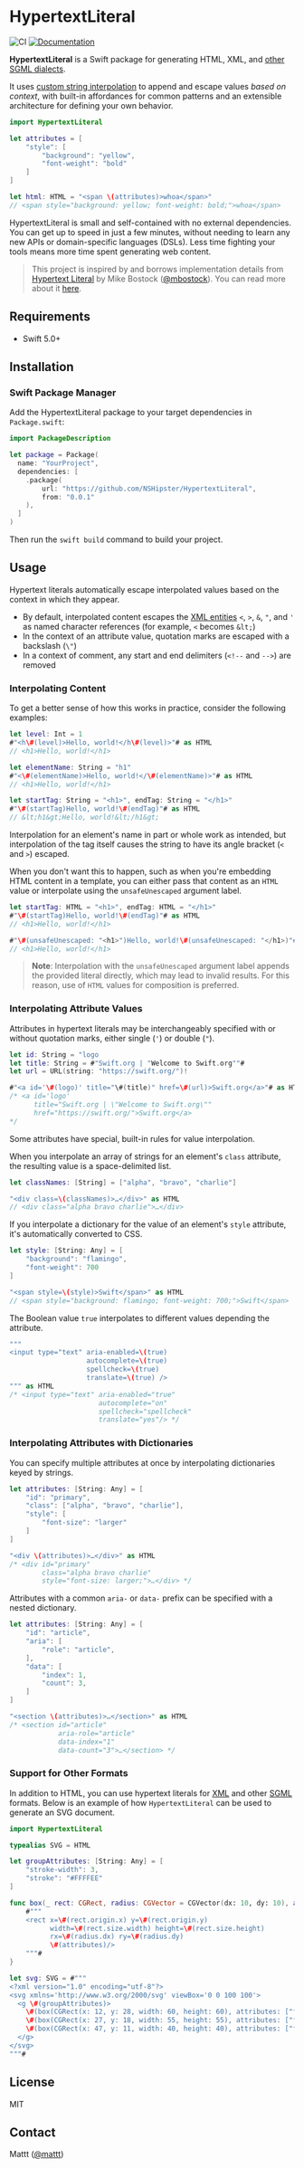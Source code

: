 # HypertextLiteral

![CI][ci badge]
[![Documentation][documentation badge]][documentation]

**HypertextLiteral** is a Swift package for
generating HTML, XML, and [other SGML dialects](#support-for-other-formats).

It uses [custom string interpolation][expressiblebystringinterpolation]
to append and escape values _based on context_,
with built-in affordances for common patterns
and an extensible architecture for defining your own behavior.

```swift
import HypertextLiteral

let attributes = [
    "style": [
        "background": "yellow",
        "font-weight": "bold"
    ]
]

let html: HTML = "<span \(attributes)>whoa</span>"
// <span style="background: yellow; font-weight: bold;">whoa</span>
```

HypertextLiteral is small and self-contained with no external dependencies.
You can get up to speed in just a few minutes,
without needing to learn any new APIs or domain-specific languages (DSLs).
Less time fighting your tools means more time spent generating web content.

> This project is inspired by and borrows implementation details from
> [Hypertext Literal][htl] by Mike Bostock ([@mbostock][@mbostock]).
> You can read more about it [here][observablehq].

## Requirements

- Swift 5.0+

## Installation

### Swift Package Manager

Add the HypertextLiteral package to your target dependencies in `Package.swift`:

```swift
import PackageDescription

let package = Package(
  name: "YourProject",
  dependencies: [
    .package(
        url: "https://github.com/NSHipster/HypertextLiteral",
        from: "0.0.1"
    ),
  ]
)
```

Then run the `swift build` command to build your project.

## Usage

Hypertext literals automatically escape interpolated values
based on the context in which they appear.

* By default,
  interpolated content escapes the [XML entities][xml entities]
  `<`, `>`, `&`, `"`, and `'`
  as named character references
  (for example, `<` becomes `&lt;`)
* In the context of an attribute value,
  quotation marks are escaped with a backslash (`\"`)
* In a context of comment,
  any start and end delimiters (`<!--` and `-->`) are removed

### Interpolating Content

To get a better sense of how this works in practice,
consider the following examples:

```swift
let level: Int = 1
#"<h\#(level)>Hello, world!</h\#(level)>"# as HTML
// <h1>Hello, world!</h1>

let elementName: String = "h1"
#"<\#(elementName)>Hello, world!</\#(elementName)>"# as HTML
// <h1>Hello, world!</h1>

let startTag: String = "<h1>", endTag: String = "</h1>"
#"\#(startTag)Hello, world!\#(endTag)"# as HTML
// &lt;h1&gt;Hello, world!&lt;/h1&gt;
```

Interpolation for an element's name in part or whole work as intended,
but interpolation of the tag itself causes the string to have its
angle bracket (`<` and `>`) escaped.

When you don't want this to happen,
such as when you're embedding HTML content in a template,
you can either pass that content as an `HTML` value
or interpolate using the `unsafeUnescaped` argument label.

```swift
let startTag: HTML = "<h1>", endTag: HTML = "</h1>"
#"\#(startTag)Hello, world!\#(endTag)"# as HTML
// <h1>Hello, world!</h1>

#"\#(unsafeUnescaped: "<h1>")Hello, world!\#(unsafeUnescaped: "</h1>)"# as HTML
// <h1>Hello, world!</h1>
```

> **Note**:
> Interpolation with the `unsafeUnescaped` argument label
> appends the provided literal directly,
> which may lead to invalid results.
> For this reason,
> use of `HTML` values for composition is preferred.

### Interpolating Attribute Values

Attributes in hypertext literals may be interchangeably specified
with or without quotation marks, either single (`'`) or double (`"`).

```swift
let id: String = "logo
let title: String = #"Swift.org | "Welcome to Swift.org""#
let url = URL(string: "https://swift.org/")!

#"<a id='\#(logo)' title="\#(title)" href=\#(url)>Swift.org</a>"# as HTML
/* <a id='logo'
      title="Swift.org | \"Welcome to Swift.org\""
      href="https://swift.org/">Swift.org</a>
*/
```

Some attributes have special, built-in rules for value interpolation.

When you interpolate an array of strings for an element's `class` attribute,
the resulting value is a space-delimited list.

```swift
let classNames: [String] = ["alpha", "bravo", "charlie"]

"<div class=\(classNames)>…</div>" as HTML
// <div class="alpha bravo charlie">…</div>
```

If you interpolate a dictionary for the value of an element's `style` attribute,
it's automatically converted to CSS.

```swift
let style: [String: Any] = [
    "background": "flamingo",
    "font-weight": 700
]

"<span style=\(style)>Swift</span>" as HTML
// <span style="background: flamingo; font-weight: 700;">Swift</span>
```

The Boolean value `true` interpolates to different values depending the attribute.

```swift
"""
<input type="text" aria-enabled=\(true)
                   autocomplete=\(true)
                   spellcheck=\(true)
                   translate=\(true) />
""" as HTML
/* <input type="text" aria-enabled="true"
                      autocomplete="on"
                      spellcheck="spellcheck"
                      translate="yes"/> */
```

### Interpolating Attributes with Dictionaries

You can specify multiple attributes at once
by interpolating dictionaries keyed by strings.

```swift
let attributes: [String: Any] = [
    "id": "primary",
    "class": ["alpha", "bravo", "charlie"],
    "style": [
        "font-size": "larger"
    ]
]

"<div \(attributes)>…</div>" as HTML
/* <div id="primary"
        class="alpha bravo charlie"
        style="font-size: larger;">…</div> */
```

Attributes with a common `aria-` or `data-` prefix
can be specified with a nested dictionary.

```swift
let attributes: [String: Any] = [
    "id": "article",
    "aria": [
        "role": "article",
    ],
    "data": [
        "index": 1,
        "count": 3,
    ]
]

"<section \(attributes)>…</section>" as HTML
/* <section id="article"
            aria-role="article"
            data-index="1"
            data-count="3">…</section> */
```

### Support for Other Formats

In addition to HTML,
you can use hypertext literals for [XML][xml] and other [SGML][sgml] formats.
Below is an example of how `HypertextLiteral` can be used
to generate an SVG document.

```swift
import HypertextLiteral

typealias SVG = HTML

let groupAttributes: [String: Any] = [
    "stroke-width": 3,
    "stroke": "#FFFFEE"
]

func box(_ rect: CGRect, radius: CGVector = CGVector(dx: 10, dy: 10), attributes: [String: Any] = [:]) -> SVG {
    #"""
    <rect x=\#(rect.origin.x) y=\#(rect.origin.y)
          width=\#(rect.size.width) height=\#(rect.size.height)
          rx=\#(radius.dx) ry=\#(radius.dy)
          \#(attributes)/>
    """#
}

let svg: SVG = #"""
<?xml version="1.0" encoding="utf-8"?>
<svg xmlns='http://www.w3.org/2000/svg' viewBox='0 0 100 100'>
  <g \#(groupAttributes)>
    \#(box(CGRect(x: 12, y: 28, width: 60, height: 60), attributes: ["fill": "#F06507"]))
    \#(box(CGRect(x: 27, y: 18, width: 55, height: 55), attributes: ["fill": "#F2A02D"]))
    \#(box(CGRect(x: 47, y: 11, width: 40, height: 40), attributes: ["fill": "#FEC352"]))
  </g>
</svg>
"""#
```

## License

MIT

## Contact

Mattt ([@mattt](https://twitter.com/mattt))

[expressiblebystringinterpolation]: https://nshipster.com/expressiblebystringinterpolation/
[htl]: https://github.com/observablehq/htl
[@mbostock]: https://github.com/mbostock
[observablehq]: https://observablehq.com/@observablehq/htl
[xml entities]: https://en.wikipedia.org/wiki/List_of_XML_and_HTML_character_entity_references
[named character references]: https://html.spec.whatwg.org/multipage/named-characters.html#named-character-references
[xml]: https://en.wikipedia.org/wiki/XML
[sgml]: https://en.wikipedia.org/wiki/Standard_Generalized_Markup_Language
[svg]: https://en.wikipedia.org/wiki/Scalable_Vector_Graphics

[ci badge]: https://github.com/NSHipster/HypertextLiteral/workflows/CI/badge.svg
[documentation badge]: https://github.com/NSHipster/HypertextLiteral/workflows/Documentation/badge.svg
[documentation]: https://github.com/NSHipster/HypertextLiteral/wiki
